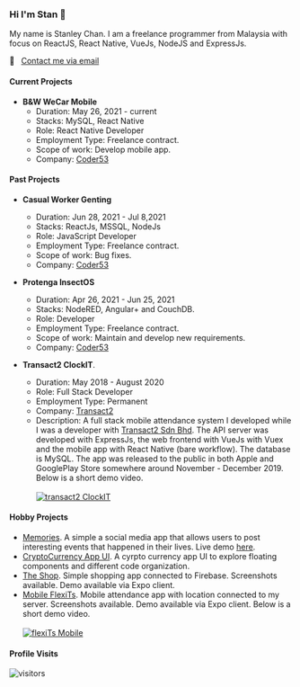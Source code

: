 ### Hi I'm Stan 👋

My name is Stanley Chan. I am a freelance programmer from Malaysia with focus on ReactJS, React Native, VueJs, NodeJS and ExpressJs.

:email: &nbsp; [Contact me via email](mailto:nahcnats@gmail.com) 

#### Current Projects
- **B&W WeCar Mobile** 
  -  Duration: May 26, 2021 - current 
  -  Stacks: MySQL, React Native 
  -  Role: React Native Developer
  -  Employment Type: Freelance contract.
  -  Scope of work: Develop mobile app.
  -  Company: [Coder53](https://www.coder53.com)

#### Past Projects
- **Casual Worker Genting** 
  -  Duration: Jun 28, 2021 - Jul 8,2021 
  -  Stacks: ReactJs, MSSQL, NodeJs
  -  Role: JavaScript Developer
  -  Employment Type: Freelance contract.
  -  Scope of work: Bug fixes.
  -  Company: [Coder53](https://www.coder53.com)

- **Protenga InsectOS** 
  -  Duration: Apr 26, 2021 - Jun 25, 2021 
  -  Stacks: NodeRED, Angular+ and CouchDB. 
  -  Role: Developer
  -  Employment Type: Freelance contract.
  -  Scope of work: Maintain and develop new requirements.
  -  Company: [Coder53](https://www.coder53.com)
  
- **Transact2 ClockIT**. 
  - Duration: May 2018 - August 2020
  - Role: Full Stack Developer
  - Employment Type: Permanent
  - Company: [Transact2](https://www.transact2.com)
  - Description: A full stack mobile attendance system I developed while I was a developer with [Transact2 Sdn Bhd](https://transact2.com/). The API server was developed with ExpressJs, the web frontend with VueJs with Vuex and the mobile app with React Native (bare workflow). The database is MySQL. The app was released to the public in both Apple and GooglePlay Store somewhere around November - December 2019. Below is a short demo video.
  <br><br>
  [![transact2 ClockIT](http://img.youtube.com/vi/5sAn6MhzN9c/0.jpg)](http://www.youtube.com/watch?v=5sAn6MhzN9c "Click to play on YouTube")
  
#### Hobby Projects
  - [Memories](https://github.com/nahcnats/memories-reactjs-mern). A simple a social media app that allows users to post interesting events that happened in their lives. Live demo [here](https://memories.nahcnats.tk).
  - [CryptoCurrency App UI](https://github.com/nahcnats/cyrptocurrency_app). A cyrpto currency app UI to explore floating components and different code organization.
  - [The Shop](https://github.com/nahcnats/rnTheShop). Simple shopping app connected to Firebase. Screenshots available. Demo available via Expo client.
  - [Mobile FlexiTs](https://github.com/nahcnats/mobile-flexits). Mobile attendance app with location connected to my server. Screenshots available. Demo available via Expo client. Below is a short demo video.
  <br><br>
    [![flexiTs Mobile](http://img.youtube.com/vi/TU9RV6V1smQ/0.jpg)](https://youtu.be/TU9RV6V1smQ "Click to play on YouTube")

#### Profile Visits
![visitors](https://visitor-badge.glitch.me/badge?page_id=nahcnats.nahcnats)
